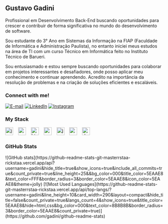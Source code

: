 <h2 align="left">Gustavo Gadini</h2>

<p align="left"> Profissional em Desenvolvimento Back-End buscando oportunidades para crescer e contribuir de forma significativa no mundo do desenvolvimento de software. 

Sou estudante do 3° Ano em Sistemas da Informação na FIAP (Faculdade de Informática e Administração Paulista), no entanto iniciei meus estudos na área de TI com um curso Técnico em Informática feito no Instituto Técnico de Barueri. 

Sou entusiasmado e estou sempre buscando oportunidades para colaborar em projetos interessantes e desafiadores, onde posso aplicar meu conhecimento e continuar aprendendo. Acredito na importância da resolução de problemas e na criação de soluções eficientes e escaláveis.

<h3 align="left">Connect with me!</h3>

[![E-mail](https://img.shields.io/badge/-Email-000?style=for-the-badge&logo=microsoft-outlook&logoColor=5EAAE8&color:FFF)](mailto:alvesrochagadini@gmail.com)
[![LinkedIn](https://img.shields.io/badge/-LinkedIn-000?style=for-the-badge&logo=linkedin&logoColor=5EAAE8&color:FFF)](https://www.linkedin.com/in/gustavo-alves-rocha-gadini-218865204/)
[![Instagram](https://img.shields.io/badge/-Instagram-000?style=for-the-badge&logo=instagram&logoColor=5EAAE8&color:FFF)](https://www.instagram.com/gusturo07/)

<h3 align="left">My Stack</h3>

<div align="left">
  <img src="https://cdn.jsdelivr.net/gh/devicons/devicon/icons/java/java-original.svg" height="25" alt="java logo"  />
  <img width="8" />
  <img src="https://cdn.jsdelivr.net/gh/devicons/devicon/icons/spring/spring-original.svg" height="25" alt="spring logo"  />
  <img width="8" />
  <img src="https://cdn.jsdelivr.net/gh/devicons/devicon/icons/html5/html5-original.svg" height="25" alt="html5 logo"  />
  <img width="8" />
  <img src="https://cdn.jsdelivr.net/gh/devicons/devicon/icons/css3/css3-original.svg" height="25" alt="css3 logo"  />
  <img width="8" />
  <img src="https://cdn.jsdelivr.net/gh/devicons/devicon/icons/javascript/javascript-plain.svg" height="25" alt="javascript logo"  />
  <img width="8" />
  <img src="https://cdn.jsdelivr.net/gh/devicons/devicon/icons/c/c-original.svg" height="25" alt="c logo"  />
  <img width="8" />
  <img src="https://cdn.jsdelivr.net/gh/devicons/devicon/icons/docker/docker-original.svg" height="25" alt="docker logo"  />
</div>

<h3>GitHub Stats</h3>
![GitHub stats](https://github-readme-stats-git-masterrstaa-rickstaa.vercel.app/api?username=gadini&hide_title=true&show_icons=true&include_all_commits=true&count_private=true&line_height=25&&bg_color=000&title_color=5EAAE8&text_color=FFF&border_radius=3&border_color=5EAAE8&icon_color=5EAAE8&theme=jolly)
[![Most Used Languages](https://github-readme-stats-git-masterrstaa-rickstaa.vercel.app/api/top-langs/?username=gadini&line_height=10&card_width=290&layout=compact&hide_title=false&count_private=true&langs_count=4&show_icons=true&title_color=5EAAE8&hide=html,css&bg_color=000&text_color=8B8B8B&border_radius=3&border_color=5EAAE8&count_private=true)](https://github.com/gadini/github-readme-stats)
<br>
